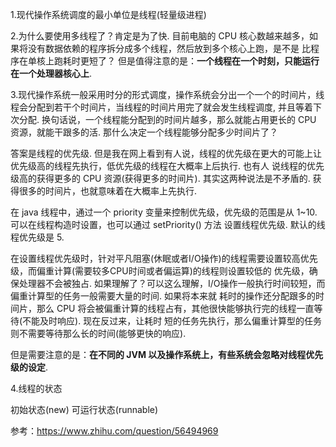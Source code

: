 1.现代操作系统调度的最小单位是线程(轻量级进程)

2.为什么要使用多线程了？肯定是为了快. 目前电脑的 CPU 核心数越来越多，如果将没有数据依赖的程序拆分成多个线程，然后放到多个核心上跑，是不是
比程序在单核上跑耗时更短了？
但是值得注意的是：**一个线程在一个时刻，只能运行在一个处理器核心上**.

3.现代操作系统一般采用时分的形式调度，操作系统会分出一个一个的时间片，线程会分配到若干个时间片，当线程的时间片用完了就会发生线程调度,
并且等着下次分配.
换句话说，一个线程能分配到的时间片越多，那么就能占用更长的 CPU 资源，就能干跟多的活. 那什么决定一个线程能够分配多少时间片了？

答案是线程的优先级. 但是我在网上看到有人说，线程的优先级在更大的可能上让优先级高的线程先执行，低优先级的线程在大概率上后执行. 也有人
说线程的优先级高的获得更多的 CPU 资源(获得更多的时间片). 其实这两种说法是不矛盾的. 获得很多的时间片，也就意味着在大概率上先执行.

在 java 线程中，通过一个 priority 变量来控制优先级，优先级的范围是从 1~10. 可以在线程构造时设置，也可以通过 setPriority() 方法
设置线程优先级. 默认的线程优先级是 5.

在设置线程优先级时，针对平凡阻塞(休眠或者I/O操作)的线程需要设置较高优先级，而偏重计算(需要较多CPU时间或者偏运算)的线程则设置较低的
优先级，确保处理器不会被独占. 如果理解了？可以这么理解，I/O操作一般执行时间较短，而偏重计算型的任务一般需要大量的时间. 如果将本来就
耗时的操作还分配跟多的时间片，那么 CPU 将会被偏重计算的线程占有，其他很快能够执行完的线程一直等待(不能及时响应). 现在反过来，让耗时
短的任务先执行，那么偏重计算型的任务则不需要等待那么长的时间(能够更快的响应).

但是需要注意的是：**在不同的 JVM 以及操作系统上，有些系统会忽略对线程优先级的设定**.


4.线程的状态




初始状态(new)
可运行状态(runnable)

参考：https://www.zhihu.com/question/56494969
